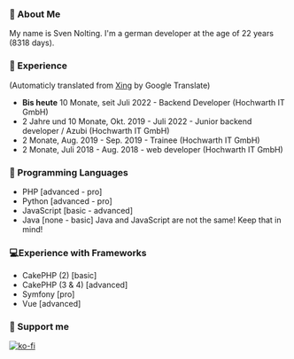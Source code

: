 ### 👋 About Me
My name is Sven Nolting. I'm a german developer at the age of 22 years (8318 days).
### 📑 Experience
(Automaticly translated from [Xing](https://www.xing.com/profile/Sven_Nolting3) by Google Translate)

- **Bis heute** 10 Monate, seit Juli 2022 - Backend Developer (Hochwarth IT GmbH)
- 2 Jahre und 10 Monate, Okt. 2019 - Juli 2022 - Junior backend developer / Azubi (Hochwarth IT GmbH)
- 2 Monate, Aug. 2019 - Sep. 2019 - Trainee (Hochwarth IT GmbH)
- 2 Monate, Juli 2018 - Aug. 2018 - web developer (Hochwarth IT GmbH)
### 💬 Programming Languages
- PHP [advanced - pro]
- Python [advanced - pro]
- JavaScript [basic - advanced]
- Java [none - basic]
Java and JavaScript are not the same! Keep that in mind!
### 💻Experience with Frameworks
- CakePHP (2) [basic]
- CakePHP (3 & 4) [advanced]
- Symfony [pro]
- Vue [advanced]
### 💸 Support me
[![ko-fi](https://ko-fi.com/img/githubbutton_sm.svg)](https://ko-fi.com/U6U74OYFS)
